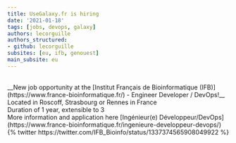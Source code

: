 ```yaml
---
title: UseGalaxy.fr is hiring
date: '2021-01-18'
tags: [jobs, devops, galaxy]
authors: lecorguille
authors_structured:
- github: lecorguille
subsites: [eu, ifb, genouest]
main_subsite: eu
---
```


<br>
__New job opportunity at the [Institut Français de Bioinformatique (IFB)](https://www.france-bioinformatique.fr/) - Engineer Developer / DevOps!__<br>
Located in Roscoff, Strasbourg or Rennes in France<br>
Duration of 1 year, extensible to 3<br>
More information and application here [Ingénieur(e) Développeur/DevOps](https://www.france-bioinformatique.fr/ingenieure-developpeur-devops/)

<br>
{% twitter https://twitter.com/IFB_Bioinfo/status/1337374565908049922 %}


